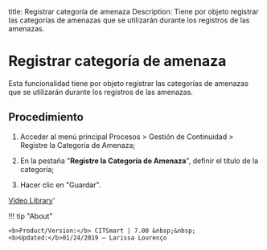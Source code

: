 title: Registrar categoría de amenaza
Description: Tiene por objeto registrar las categorías de amenazas que se utilizarán durante los registros de las amenazas.
# Registrar categoría de amenaza

Esta funcionalidad tiene por objeto registrar las categorías de amenazas que se utilizarán durante los registros de las amenazas.

Procedimiento
-------------

1.  Acceder al menú principal Procesos \> Gestión de Continuidad \> Registre la
    Categoría de Amenaza;

2.  En la pestaña "**Registre la Categoría de Amenaza**", definir el título de
    la categoría;

3.  Hacer clic en "Guardar".

<i class='fa fa-youtube-play  fa-2x' style='color:#97ce17;vertical-align: middle;'> </i> [Video Library](https://www.youtube.com/playlist?list=PLB5qK2uzf2RMHcgQuDIzcuLqoHXYfihz1)'

!!! tip "About"

    <b>Product/Version:</b> CITSmart | 7.00 &nbsp;&nbsp;
    <b>Updated:</b>01/24/2019 – Larissa Lourenço
